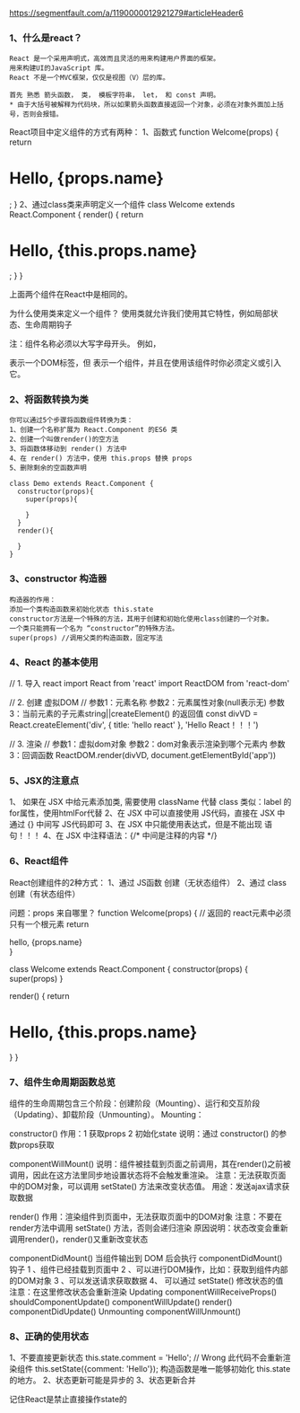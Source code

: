 https://segmentfault.com/a/1190000012921279#articleHeader6

### 1、什么是react？
    React 是一个采用声明式，高效而且灵活的用来构建用户界面的框架。
    用来构建UI的JavaScript 库。
    React 不是一个MVC框架，仅仅是视图（V）层的库。

    首先 熟悉 箭头函数， 类， 模板字符串， let， 和 const 声明。
    * 由于大括号被解释为代码块，所以如果箭头函数直接返回一个对象，必须在对象外面加上括号，否则会报错。

React项目中定义组件的方式有两种：
    1、函数式
    function Welcome(props) {
      return <h1>Hello, {props.name}</h1>;
    }
    2、通过class类来声明定义一个组件
    class Welcome extends React.Component {
      render() {
        return <h1>Hello, {this.props.name}</h1>;
      }
    }
    
上面两个组件在React中是相同的。

为什么使用类来定义一个组件？
  使用类就允许我们使用其它特性，例如局部状态、生命周期钩子
    
注：组件名称必须以大写字母开头。
例如，<div /> 表示一个DOM标签，但 <Welcome /> 表示一个组件，并且在使用该组件时你必须定义或引入它。

### 2、将函数转换为类
    你可以通过5个步骤将函数组件转换为类：
    1、创建一个名称扩展为 React.Component 的ES6 类
    2、创建一个叫做render()的空方法
    3、将函数体移动到 render() 方法中
    4、在 render() 方法中，使用 this.props 替换 props
    5、删除剩余的空函数声明

    class Demo extends React.Component {
      constructor(props){
        super(props){

        }
      }
      render(){
        
      }
    }

### 3、constructor 构造器
    构造器的作用：
    添加一个类构造函数来初始化状态 this.state
    constructor方法是一个特殊的方法，其用于创建和初始化使用class创建的一个对象。
    一个类只能拥有一个名为 “constructor”的特殊方法。
    super(props) //调用父类的构造函数，固定写法

### 4、React 的基本使用
  // 1. 导入 react
  import React from 'react'
  import ReactDOM from 'react-dom'

  // 2. 创建 虚拟DOM
  // 参数1：元素名称  参数2：元素属性对象(null表示无)  参数3：当前元素的子元素string||createElement() 的返回值
  const divVD = React.createElement('div', {
      title: 'hello react'
  }, 'Hello React！！！')

  // 3. 渲染
  // 参数1：虚拟dom对象  参数2：dom对象表示渲染到哪个元素内 参数3：回调函数
  ReactDOM.render(divVD, document.getElementById('app'))

### 5、JSX的注意点
  1、 如果在 JSX 中给元素添加类, 需要使用 className 代替 class
  类似：label 的 for属性，使用htmlFor代替
  2、在 JSX 中可以直接使用 JS代码，直接在 JSX 中通过 {} 中间写 JS代码即可
  3、在 JSX 中只能使用表达式，但是不能出现 语句！！！
  4、在 JSX 中注释语法：{/* 中间是注释的内容 */}

### 6、React组件
  React创建组件的2种方式：
  1、通过 JS函数 创建（无状态组件）
  2、通过 class 创建（有状态组件）

问题：props 来自哪里？
function Welcome(props) {
  // 返回的 react元素中必须只有一个根元素
  return <div>hello, {props.name}</div>
}

class Welcome extends React.Component {
  constructor(props) {
    super(props)
  }

  render() {
    return <h1>Hello, {this.props.name}</h1>
  }
}

### 7、组件生命周期函数总览
组件的生命周期包含三个阶段：创建阶段（Mounting）、运行和交互阶段（Updating）、卸载阶段（Unmounting）。
Mounting：

constructor() 
作用：1 获取props 2 初始化state
说明：通过 constructor() 的参数props获取

componentWillMount() 
说明：组件被挂载到页面之前调用，其在render()之前被调用，因此在这方法里同步地设置状态将不会触发重渲染。
注意：无法获取页面中的DOM对象，可以调用 setState() 方法来改变状态值。
用途：发送ajax请求获取数据

render() 
作用：渲染组件到页面中，无法获取页面中的DOM对象
注意：不要在render方法中调用 setState() 方法，否则会递归渲染
原因说明：状态改变会重新调用render()，render()又重新改变状态

componentDidMount() 当组件输出到 DOM 后会执行 componentDidMount() 钩子
  1 、组件已经挂载到页面中
  2 、可以进行DOM操作，比如：获取到组件内部的DOM对象
  3 、可以发送请求获取数据
  4、 可以通过 setState() 修改状态的值
注意：在这里修改状态会重新渲染
Updating
componentWillReceiveProps() 
shouldComponentUpdate() 
componentWillUpdate() 
render() 
componentDidUpdate()
Unmounting
componentWillUnmount()

### 8、正确的使用状态
  1、不要直接更新状态
this.state.comment = 'Hello'; // Wrong  此代码不会重新渲染组件
this.setState({comment: 'Hello'}); 构造函数是唯一能够初始化 this.state 的地方。
  2、状态更新可能是异步的
  3、状态更新合并

  记住React是禁止直接操作state的
